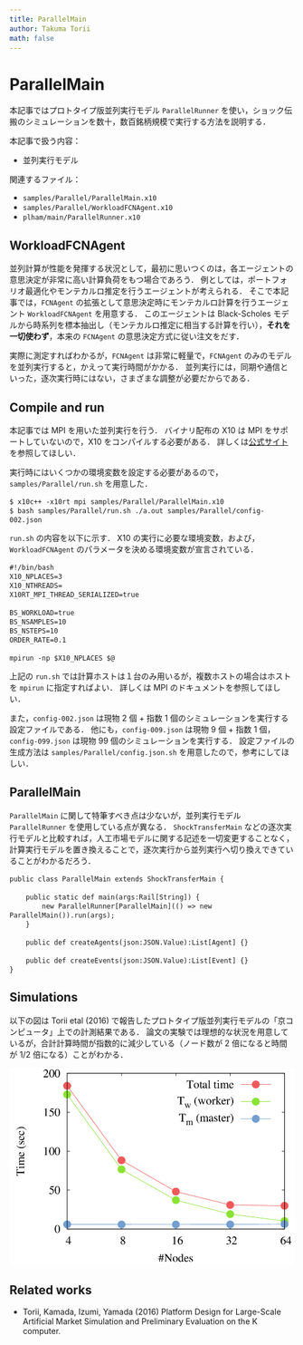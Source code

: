 ```yaml
---
title: ParallelMain
author: Takuma Torii
math: false
---
```


# ParallelMain

本記事ではプロトタイプ版並列実行モデル `ParallelRunner` を使い，ショック伝搬のシミュレーションを数十，数百銘柄規模で実行する方法を説明する．

本記事で扱う内容：

  * 並列実行モデル

関連するファイル：

  * `samples/Parallel/ParallelMain.x10`
  * `samples/Parallel/WorkloadFCNAgent.x10`
  * `plham/main/ParallelRunner.x10`


## WorkloadFCNAgent

並列計算が性能を発揮する状況として，最初に思いつくのは，各エージェントの意思決定が非常に高い計算負荷をもつ場合であろう．
例としては，ポートフォリオ最適化やモンテカルロ推定を行うエージェントが考えられる．
そこで本記事では，`FCNAgent` の拡張として意思決定時にモンテカルロ計算を行うエージェント `WorkloadFCNAgent` を用意する．
このエージェントは Black-Scholes モデルから時系列を標本抽出し（モンテカルロ推定に相当する計算を行い），__それを一切使わず__，本来の `FCNAgent` の意思決定方式に従い注文をだす．

実際に測定すればわかるが，`FCNAgent` は非常に軽量で，`FCNAgent` のみのモデルを並列実行すると，かえって実行時間がかかる．
並列実行には，同期や通信といった，逐次実行時にはない，さまざまな調整が必要だからである．


## Compile and run

本記事では MPI を用いた並列実行を行う．
バイナリ配布の X10 は MPI をサポートしていないので，X10 をコンパイルする必要がある．
詳しくは[公式サイト](http://x10-lang.org/articles/167.html)を参照してほしい．

実行時にはいくつかの環境変数を設定する必要があるので，`samples/Parallel/run.sh` を用意した．

```
$ x10c++ -x10rt mpi samples/Parallel/ParallelMain.x10
$ bash samples/Parallel/run.sh ./a.out samples/Parallel/config-002.json
```

`run.sh` の内容を以下に示す．
X10 の実行に必要な環境変数，および，`WorkloadFCNAgent` のパラメータを決める環境変数が宣言されている．

```
#!/bin/bash
X10_NPLACES=3
X10_NTHREADS=
X10RT_MPI_THREAD_SERIALIZED=true

BS_WORKLOAD=true
BS_NSAMPLES=10
BS_NSTEPS=10
ORDER_RATE=0.1

mpirun -np $X10_NPLACES $@
```

上記の `run.sh` では計算ホストは１台のみ用いるが，複数ホストの場合はホストを `mpirun` に指定すればよい．
詳しくは MPI のドキュメントを参照してほしい．

また，`config-002.json` は現物 2 個 + 指数 1 個のシミュレーションを実行する設定ファイルである．
他にも，`config-009.json` は現物 9 個 + 指数 1 個，`config-099.json` は現物 99 個のシミュレーションを実行する．
設定ファイルの生成方法は `samples/Parallel/config.json.sh` を用意したので，参考にしてほしい．


## ParallelMain

`ParallelMain` に関して特筆すべき点は少ないが，並列実行モデル `ParallelRunner` を使用している点が異なる．
`ShockTransferMain` などの逐次実行モデルと比較すれば，人工市場モデルに関する記述を一切変更することなく，計算実行モデルを置き換えることで，逐次実行から並列実行へ切り換えできていることがわかるだろう．

```x10
public class ParallelMain extends ShockTransferMain {

	public static def main(args:Rail[String]) {
		new ParallelRunner[ParallelMain](() => new ParallelMain()).run(args);
	}

	public def createAgents(json:JSON.Value):List[Agent] {}

	public def createEvents(json:JSON.Value):List[Event] {}
}
```


## Simulations

以下の図は Torii etal (2016) で報告したプロトタイプ版並列実行モデルの「京コンピュータ」上での計測結果である．
論文の実験では理想的な状況を用意しているが，合計計算時間が指数的に減少している（ノード数が 2 倍になると時間が 1/2 倍になる）ことがわかる．

![small](ParallelMain.figs/b1.time-make-exec.n010.png)


## Related works

  * Torii, Kamada, Izumi, Yamada (2016) Platform Design for Large-Scale Artificial Market Simulation and Preliminary Evaluation on the K computer.

